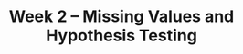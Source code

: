 ---
    title: Week 2 – Missing Values and Hypothesis Testing
    weekNumber: 2
    days:
      - date: 2021-4-4
        events:
          "**LEC 4**{: .label .label-lecture } Messy Data":
            "[Ch. 3](https://notes.dsc80.com/content/03/introduction.html), [4.1-4.2](https://notes.dsc80.com/content/04/introduction.html)"
                
          "**Lab 1**{: .label .label-lab } **Introduction (due 4/4)**":
          "**SUR**{: .label .label-survey } **[Welcome + Alternate Exams Form (due 4/4)](https://docs.google.com/forms/d/e/1FAIpQLSdBKLcPs4Xi0plaIw0MVZ0DyGcvnSZyHxKVC7S7LwEiCchepQ/viewform)**":
      - date: 2021-4-6
        events:
          "**LEC 5**{: .label .label-lecture } More Messy Data, Hypothesis Testing":
            "[Ch. 4](https://notes.dsc80.com/content/04/introduction.html), [CIT 11](https://inferentialthinking.com/chapters/11/Testing_Hypotheses.html)"
                
          "**DIS 2**{: .label .label-disc } **Pandas (due 4/9)**":
      - date: 2021-4-7
        events:
          "**PROJ 1**{: .label .label-proj } **Calculating Grades (Checkpoint due 4/7, Project due 4/14)**":
      - date: 2021-4-8
        events:
          "**LEC 6**{: .label .label-lecture } Hypothesis Testing":
            "[CIT 11](https://inferentialthinking.com/chapters/11/Testing_Hypotheses.html)"
                
---